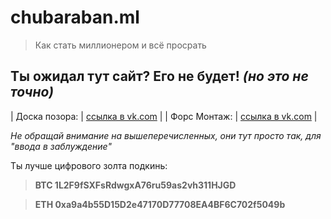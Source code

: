 # chubaraban.ml
>Как стать миллионером и всё просрать

## Ты ожидал тут сайт? Его не будет! *(но это не точно)*

| Доска позора:  | [ссылка в vk.com](https://vk.com/pozor_pro)  |
| Форс Монтаж:  | [ссылка в vk.com](https://vk.com/repair_apartment_in_moscow)  |

*Не обращай внимание на вышеперечисленных, они тут просто так, для "ввода в заблуждение"*

Ты лучше цифрового золта подкинь:

>**BTC 1L2F9fSXFsRdwgxA76ru59as2vh311HJGD**

>**ETH 0xa9a4b55D15D2e47170D77708EA4BF6C702f5049b**
